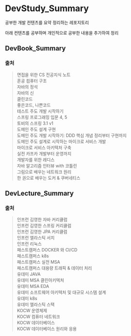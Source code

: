 # DevStudy_Summary
공부한 개발 컨텐츠를 요약 정리하는 레포지토리

아래 컨텐츠를 공부하며 개인적으로 공부한 내용을 추가하여 정리
## DevBook_Summary
### 출처
> 면접을 위한 CS 전공지식 노트 </br>
> 혼공 컴퓨터 구조 </br>
> 자바의 정석 </br>
> 자바의 신 </br>
> 클린코드 </br>
> 좋은코드, 나쁜코드   </br>
> 테스트 주도 개발 시작하기 </br>
> 스프링 프로그래밍 입문  4, 5 </br>
> 토비의 스프링 3.1 v1  </br>
> 도메인 주도 설계 구현 </br>
> 도메인 주도 개발 시작하기: DDD 핵심 개념 정리부터 구현까지 </br>
> 도메인 주도 설계로 시작하는 마이크로 서비스 개발 </br>
> 마이크로 서비스 아키텍처 구축 </br>
> 실전 카프카 개발부터 운영까지 </br>
> 개발자를 위한 레디스 </br>
> 자바 알고리즘 인터뷰 with 코틀린 </br>
> 그림으로 배우는 네트워크 원리 </br>
> 한 권으로 배우는 도커 & 쿠버네티스 </br>

## DevLecture_Summary
### 출처
> 인프런 김영한 자바 커리큘럼 </br>
> 인프런 김영한 스프링 커리큘럼 </br>
> 인프런 김영한 JPA 커리큘럼 </br>
> 인프런 엘라스틱 서치  </br>
> 인프런 리눅스   </br>
> 패스트캠퍼스 DOCKER 와 CI/CD </br>
> 패스트캠퍼스 k8s </br>
> 패스트캠퍼스 실전 MSA </br>
> 패스트캠퍼스 대용량 트래픽 & 데이터 처리 </br>
> 유데미 JAVA  </br>
> 유데미 MSA 클린아키텍처  </br>
> 유데미 MSA EDA </br>
> 유데미 소프트웨어 아키텍처 및 대규모 시스템 설계  </br>
> 유데미 k8s  </br>
> 유데미 엘라스틱 스택  </br>
> KOCW 운영체제  </br>
> KOCW 컴퓨터 네트워크  </br>
> KOCW 데이터베이스  </br>
> KOCW 데이터베이스 원리와 응용   </br>
